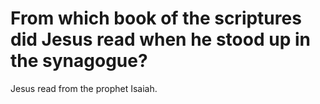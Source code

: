# From which book of the scriptures did Jesus read when he stood up in the synagogue?

Jesus read from the prophet Isaiah.
